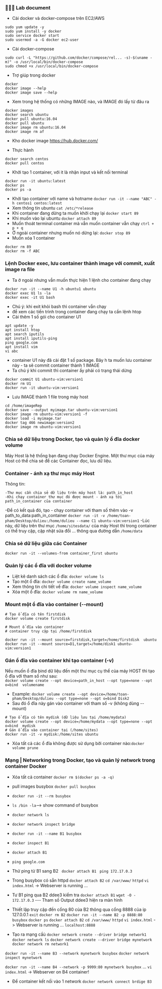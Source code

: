 ### 🏃🏼‍♀️ Lab document
- Cài docker và docker-compose trên EC2/AWS
```
sudo yum update -y
sudo yum install -y docker
sudo service docker start
sudo usermod -a -G docker ec2-user
```

- Cài docker-compose
```
sudo curl -L "https://github.com/docker/compose/rel... -s)-$(uname -m)" -o /usr/local/bin/docker-compose
sudo chmod +x /usr/local/bin/docker-compose
```

- Trợ giúp trong docker
```
docker
docker image --help
docker image save --help
```

- Xem trong hệ thống có những IMAGE nào, và IMAGE đó lấy từ đâu ra
```
docker images
docker search ubuntu
docker pull ubuntu:16.04
docker pull ubuntu
docker image rm ubuntu:16.04
docker image rm af
```
- Kho docker image https://hub.docker.com/

- Thực hành
```
docker search centos
docker pull centos
```
- Khởi tạo 1 container, với it là nhận input và kết nối terminal
```
docker run -it ubuntu:latest
docker ps
docker ps -a
```
- Khởi tạo container với name và hotname
`docker run -it --name "ABC" -h centos1 centos:latest`
- Xem thông tin ubuntu
`cat /etc/*release`
- Khi container đang dừng ta muốn khởi chạy lại
`docker start 89`
- Khi muốn vào lại ubuntu
`docker attach 89`
- Muốn thoát terminal container mà vẫn muốn container vẫn chạy `ctrl + p + q`
- Ở ngoài container nhưng muốn nó dừng lại: `docker stop 89`
- Muốn xóa 1 container
 ```
 docker rm 89
 docker rm -f ABC
 ```

### Lệnh Docker exec, lưu container thành image với commit, xuất image ra file

- Ta ở ngoài nhưng vẫn muốn thực hiện 1 lệnh cho container đang chạy
```
docker run -it --name U1 -h ubuntu1 ubuntu
docker exec U1 ls -la
docker exec -it U1 bash
```
- Chú ý: khi exit khỏi bash thì container vẫn chạy
- để xem các tiến trình trong container đang chạy ta cần lệnh htop
- Cài thêm 1 số gói cho container U1
```
apt update -y
apt install htop
apt search iputils
apt install iputils-ping
ping google.com
apt install vim
vi abc
```
- container U1 này đã cài đặt 1 số package. Bây h ta muốn lưu container này - ta sẽ commit container thành 1 IMAGE
- Ta chú ý khi commit thì container ấy phải có trạng thái dừng
```
docker commit U1 ubuntu-vim:version1
docker rm U1
docker run -it ubuntu-vim:version1
```

- Lưu IMAGE thành 1 file trong máy host
```
cd /home/imageRep
docker save --output myimage.tar ubuntu-vim:version1
docker image rm ubuntu-vim:version1 -f
docker load -i myimage.tar
docker tag 466 newimage:version2
docker image rm ubuntu-vim:version1
```
### Chia sẻ dữ liệu trong Docker, tạo và quản lý ổ đĩa docker volume
Máy Host là hệ thống bạn đang chạy Docker Engine. Một thư mục của máy Host có thể chia sẻ để các Container đọc, lưu dữ liệu.

### Container - ánh xạ thư mục máy Host
Thông tin:

    -Thư mục cần chia sẻ dữ liệu trên máy host là: path_in_host
    -Khi chạy container thư mục đó được mount - ánh xạ tới path_in_container của container

-Để có kết quả đó, tạo - chạy container với tham số thêm vào -v path_to_data:path_in_container
`docker run -it -v /home/toan-pham/Desktop/dulieu:/home/dulieu --name C1 ubuntu-vim:version1`
-Lúc này, dữ liệu trên thư mục `/home/sitesdata/` của máy Host thì trong container có thể truy cập, cập nhật sửa đổi ... thông qua đường dẫn `/home/data`

### Chia sẻ dữ liệu giữa các Container
`docker run -it --volumes-from container_first ubuntu`

### Quản lý các ổ đĩa với docker volume
- Liệt kê danh sách các ổ đĩa: `docker volume ls`
- Tạo một ổ đĩa: `docker volume create name_volume`
- Xem thông tin chi tiết về đĩa: `docker volume inspect name_volume`
- Xóa một ổ đĩa: `docker volume rm name_volume`

### Mount một ổ đĩa vào container (--mount)
```
# Tạo ổ đĩa có tên firstdisk
docker volume create firstdisk

# Mount ổ đĩa vào container
# container truy cập tại /home/firstdisk

docker run -it --mount source=firstdisk,target=/home/firstdisk  ubuntu
docker run -it --mount source=D1,target=/home/disk1 ubuntu-vim:version1
```

### Gán ổ đĩa vào container khi tạo container (-v)
Nếu muốn ổ đĩa bind dữ liệu đến một thư mục cụ thể của máy HOST thì tạo ổ đĩa với tham số như sau:\
`docker volume create --opt device=path_in_host --opt type=none --opt o=bind  volumename`
- Example: `docker volume create --opt device=/home/toan-pham/Desktop/dulieu --opt type=none --opt o=bind Disk2`
- Sau đó ổ đĩa này gán vào container với tham số -v (không dùng --mount)
```
# Tạo ổ đĩa có tên mydisk (dữ liệu lưu tại /home/mydata)
docker volume create --opt device=/home/mydata --opt type=none --opt o=bind  mydisk
# Gán ổ đĩa vào container tại (/home/sites)
docker run -it -v mydisk:/home/sites ubuntu
```
- Xóa tất cả các ổ đĩa không được sử dụng bởi container nào:`docker volume prune`

### Mạng | Networking trong Docker, tạo và quản lý network trong container Docker
- Xóa tất cả container `docker rm $(docker ps -a -q)`
- pull images busybox `docker pull busybox`
- `docker run -it --rm busybox`
- `ls /bin -la`--> show command of busybox
- `docker network ls`
- `docker network inspect bridge`


- `docker run -it --name B1 busybox`
- `docker inspect B1`
- `docker attach B1`
- `ping google.com`

- Thử ping từ B1 sang B2 
` docker attach B1`
` ping 172.17.0.3`
 
 - Trong busybox có sẵn httpd
 `docker attach B2`
 `cd /var/www/`
 `httpd`
 `vi index.html` -> Webserver is running ...
 - Tư B1 ping qua B2 ddee3 kiểm tra
 `docker attach B1`
 `wget -O - 172.17.0.3` --- Tham số  Output ddee3 hiện ra màn hình

 - Thiết lập truy cập đến cổng 80 của B2 thông qua cổng 8888 của ip 127.0.0.1
`exit`
`docker rm B2`
`docker run -it --name B2 -p 8888:80 busybox`
`docker ps`
`docker attach B2`
 `cd /var/www/`
 `httpd`
 `vi index.html` -> Webserver is running ...
 `localhost:8888`

 - Tạo ra mạng cầù
 `docker network create --driver bridge network1`
 `docker network ls`
 `docker network create --driver bridge mynetwork`
 `docker network rm network1`

 `docker run -it --name B3 --network mynetwork busybox`
 `docker network inspect mynetwork`

 `docker run -it --name B4 --network -p 9999:80 mynetwork busybox`
 ...
 `vi index.html` -> Webserver on B4 container!

 - Để container kết nối vào 1 network
 `docker network connect brdige B3`